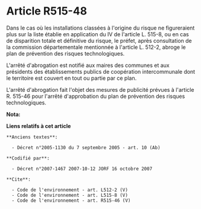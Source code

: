 # Article R515-48

Dans le cas où les installations classées à l'origine du risque ne figureraient plus sur la liste établie en application du
IV de l'article L. 515-8, ou en cas de disparition totale et définitive du risque, le préfet, après consultation de la
commission départementale mentionnée à l'article L. 512-2, abroge le plan de prévention des risques technologiques. 

L'arrêté d'abrogation est notifié aux maires des communes et aux présidents des établissements publics de coopération
intercommunale dont le territoire est couvert en tout ou partie par ce plan. 

L'arrêté d'abrogation fait l'objet des mesures de publicité prévues à l'article R. 515-46 pour l'arrêté d'approbation du plan
de prévention des risques technologiques.

**Nota:**



**Liens relatifs à cet article**

	**Anciens textes**:

	  - Décret n°2005-1130 du 7 septembre 2005 - art. 10 (Ab)

	**Codifié par**:

	  - Décret n°2007-1467 2007-10-12 JORF 16 octobre 2007

	**Cite**:

	  - Code de l'environnement - art. L512-2 (V)
	  - Code de l'environnement - art. L515-8 (V)
	  - Code de l'environnement - art. R515-46 (V)
